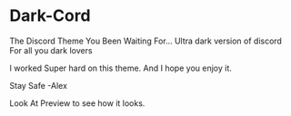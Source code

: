# Dark-Cord
The Discord Theme You Been Waiting For... Ultra dark version of discord For all you dark lovers

I worked Super hard on this theme. And I hope you enjoy it.

Stay Safe -Alex

Look At Preview to see how it looks.
